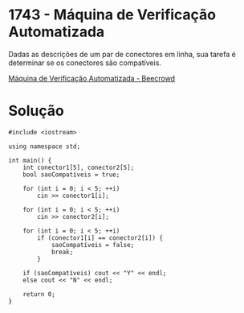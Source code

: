 # 1743 - Máquina de Verificação Automatizada

Dadas as descrições de um par de conectores em linha, sua tarefa é determinar se os conectores são compatíveis.

[Máquina de Verificação Automatizada - Beecrowd](https://www.beecrowd.com.br/judge/pt/problems/view/1743)

# Solução

```
#include <iostream>

using namespace std;

int main() {
    int conector1[5], conector2[5];
    bool saoCompatíveis = true;

    for (int i = 0; i < 5; ++i) 
        cin >> conector1[i];
    
    for (int i = 0; i < 5; ++i) 
        cin >> conector2[i];
    
    for (int i = 0; i < 5; ++i) 
        if (conector1[i] == conector2[i]) {
            saoCompatíveis = false;
            break;
        }
    
    if (saoCompatíveis) cout << "Y" << endl;
    else cout << "N" << endl;
    
    return 0;
}

```